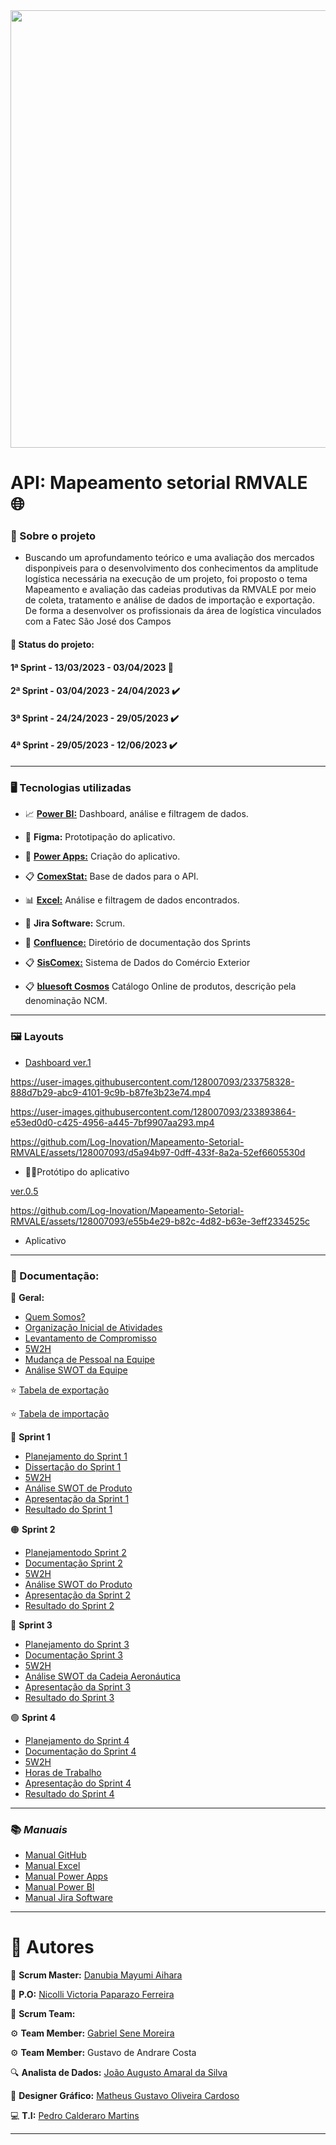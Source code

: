 <div align="center">
 <img src="https://github.com/Log-Inovation/Mapeamento-Setorial-RMVALE/assets/128007093/67322dc7-e39f-41b8-b098-523269e22484.jpg" width="700px" />
</div>


# API: Mapeamento setorial RMVALE :globe_with_meridians:

### :mag_right: Sobre o projeto
- Buscando um aprofundamento teórico e uma avaliação dos mercados disponpiveis para o desenvolvimento dos conhecimentos da amplitude logística necessária na execução de um projeto, foi proposto o tema Mapeamento e avaliação das cadeias produtivas da RMVALE por meio de coleta, tratamento e análise de dados de importação e exportação. De forma a desenvolver os profissionais da área de logística vinculados com a Fatec São José dos Campos

#### :date: **Status do projeto:**

#### 1ª Sprint - 13/03/2023 - 03/04/2023 :100:

#### 2ª Sprint - 03/04/2023 - 24/04/2023 :heavy_check_mark:

#### 3ª Sprint - 24/24/2023 - 29/05/2023 ✔️

#### 4ª Sprint - 29/05/2023 - 12/06/2023 ✔️

----------------------------------------------------

### :desktop_computer: Tecnologias utilizadas
- :chart_with_upwards_trend:  [**Power BI:**](https://app.powerbi.com) Dashboard, análise e filtragem de dados.  

- :wrench: **Figma:** Prototipação do aplicativo.

- :calling: [**Power Apps:**](https://make.powerapps.com) Criação do aplicativo. 

- :clipboard: [**ComexStat:**](http://comexstat.mdic.gov.br/en/home) Base de dados para o API. 

- :bar_chart: [**Excel:**](https://www.microsoft365.com/launch/excel?auth=2) Análise e filtragem de dados encontrados.

- :memo: **Jira Software:** Scrum.

- 📕 [**Confluence:**](https://loginovation2.atlassian.net/wiki/spaces/LI/overview?homepageId=786629) Diretório de documentação dos Sprints

- :clipboard: [**SisComex:**](https://portalunico.siscomex.gov.br/portal/) Sistema de Dados do Comércio Exterior

- 📋 [**bluesoft Cosmos**](https://cosmos.bluesoft.com.br/ncms) Catálogo Online de produtos, descrição pela denominação NCM.

----------------------------------------------

### :framed_picture: Layouts
- [Dashboard ver.1](https://fatecspgov.sharepoint.com/:u:/r/sites/G2-LOGPIIN-20231/Shared%20Documents/General/Sprint%201/MAPA2.0.pbix?csf=1&web=1&e=BWIjuy)



https://user-images.githubusercontent.com/128007093/233758328-888d7b29-abc9-4101-9c9b-b87fe3b23e74.mp4




https://user-images.githubusercontent.com/128007093/233893864-e53ed0d0-c425-4956-a445-7bf9907aa293.mp4






https://github.com/Log-Inovation/Mapeamento-Setorial-RMVALE/assets/128007093/d5a94b97-0dff-433f-8a2a-52ef6605530d





- 🧰📱Protótipo do aplicativo



[ver.0.5](https://user-images.githubusercontent.com/128007093/233906599-4aa1fecf-8bde-4de8-9efc-6c5b9f257f76.mp4)





https://github.com/Log-Inovation/Mapeamento-Setorial-RMVALE/assets/128007093/e55b4e29-b82c-4d82-b63e-3eff2334525c




- Aplicativo

--------------------------------------

### :bookmark_tabs: Documentação:

:large_blue_diamond: **Geral:**

- [Quem Somos?](https://drive.google.com/file/d/1wQ7nxFPQt0JZuSD7HwwYR_FHTR268gMg/view?usp=sharing)
- [Organização Inicial de Atividades](https://drive.google.com/file/d/14l1BefSmHAeT5AmP3PJrxoIiw42DhiFr/view?usp=sharing)
- [Levantamento de Compromisso](https://drive.google.com/file/d/1g8T7Fa0jsLovm-F0Ox_rta2OW_eAWCdg/view?usp=sharing)
- [5W2H](https://drive.google.com/file/d/1DDskLsPAzvosWf9HQTAzaWvROGxoVSG9/view?usp=sharing)
- [Mudança de Pessoal na Equipe](https://drive.google.com/file/d/1GRXXSCY2DejVnjJ8P_m00aVAJ-5wbXxC/view?usp=sharing)
- [Análise SWOT da Equipe](https://drive.google.com/file/d/1m6_Eg3dGL0qBb-_TZnn1tctSyV6Tdjqp/view?usp=sharing)

:star: [Tabela de exportação](http://comexstat.mdic.gov.br/pt/municipio/79521)

:star: [Tabela de importação](http://comexstat.mdic.gov.br/pt/municipio/79520)

:large_blue_circle: **Sprint 1**

- [Planejamento do Sprint 1](https://drive.google.com/file/d/1eZecS2tzGNP2yl5gC8oo3ylpS7dHq6_5/view?usp=sharingf)
- [Dissertação do Sprint 1](https://drive.google.com/file/d/1CwbeytGQlYsIEIPRedN1rSx3ru2Daof_/view?usp=sharing)
- [5W2H](https://drive.google.com/file/d/1SeeWLrTqo5fqOZAkbQ-0APcF7YQHUMwC/view?usp=sharing)
- [Análise SWOT de Produto](https://drive.google.com/file/d/1Yol-HvYnAqUZ0mNsHzCnM8KOVNGH2xce/view?usp=sharing)
- [Apresentação da Sprint 1](https://drive.google.com/file/d/10d3BKdoO9v2njsge7glm90ktQ_RHd_5t/view?usp=sharing)
- [Resultado do Sprint 1](https://drive.google.com/file/d/1msKvbntMXr1CrokK7HXpGnpxpgd8g7_3/view?usp=sharing)


:orange_circle: **Sprint 2**

- [Planejamentodo Sprint 2](https://drive.google.com/file/d/14u0yIqV2Pd_JAyHohaToFi_THLZMYdxl/view?usp=sharing)
- [Documentação Sprint 2](https://drive.google.com/file/d/1YgeC_CkxgRyuULrIjAz-80l8rOLLSE2r/view?usp=sharing)
- [5W2H](https://drive.google.com/file/d/1MZWiwMfag3OgZA70dnMyeOzUdKtlHtd-/view?usp=sharing)
- [Análise SWOT do Produto](https://drive.google.com/file/d/1ixcjo9Q9qIUMK-aTr4CdO0xiaBMU6dgk/view?usp=sharing)
- [Apresentação da Sprint 2](https://view.genial.ly/6471e98c4ee68f0019b70564/interactive-image-copy-basic-interactive-image)
- [Resultado do Sprint 2](https://drive.google.com/file/d/1KGa_J8J6nmGb-vLwAFhIB94_pmy_z2wJ/view?usp=sharing)


:red_circle: **Sprint 3**

- [Planejamento do Sprint 3](https://drive.google.com/file/d/13CwsVwIn_AOXC1GVWA_MHkgfm-5lu1if/view?usp=sharing)
- [Documentação Sprint 3](https://drive.google.com/file/d/16sVKdhkKnsZQTIQJfM7AqEx8jL4-ZnE5/view?usp=sharing)
- [5W2H](https://drive.google.com/file/d/1fVoWH1vysgIAcE2V2UqA0gK8eLpFhDMu/view?usp=sharing)
- [Análise SWOT da Cadeia Aeronáutica](https://drive.google.com/file/d/1854xJiHA-ecFGNap6SVHIGPJKIBrzYZU/view?usp=sharing)
- [Apresentação da Sprint 3](https://view.genial.ly/642993d0ed6fee001116744f/interactive-image-basic-interactive-image)
- [Resultado do Sprint 3](https://drive.google.com/file/d/1OwasI3Iyeb0llB63X_NMrubd7c7so9aI/view?usp=sharing)




🟢 **Sprint 4**

- [Planejamento do Sprint 4](https://drive.google.com/file/d/1Ps9hT73Hh5KfXBYOpFHyj99ct38O9Liz/view?usp=sharing)
- [Documentação do Sprint 4](https://drive.google.com/file/d/1u4he-zSZtiQwEXHGAgw3LQtRjHz5szFQ/view?usp=sharing)
- [5W2H](https://drive.google.com/file/d/15A2tlE18hcgsdxAvEEh9dc3Y_cDS48p6/view?usp=sharing)
- [Horas de Trabalho](https://drive.google.com/file/d/14KLUIb5Su1BGe5YtKq5FO-H7WQPTXPvB/view?usp=sharing)
- [Apresentação do Sprint 4](https://view.genial.ly/6486db2c774f910012dd6093/interactive-image-copy-spt3)
- [Resultado do Sprint 4](https://drive.google.com/file/d/1EU6gE12jY5U0OkZs4BUPMqmwA9HWrrPI/view?usp=sharing)


----------------------------------------------------
### :books: *Manuais*

- [Manual GitHub](https://drive.google.com/file/d/1HajR_4ckNlVotii75xxi6pKOVBRnJr1t/view?usp=sharing)
- [Manual Excel](https://drive.google.com/file/d/1nhv6xJx04gLm7pQqSxNw1UrR21AneLMA/view?usp=sharing)
- [Manual Power Apps](https://drive.google.com/file/d/1Nmm8zAEb4bgigqhcMazQhOvtWJ-bc-nK/view?usp=sharing)
- [Manual Power BI](https://drive.google.com/file/d/1PNq_iRAt2-3rqolCVK2LE6YksPw5OUHe/view?usp=sharing)
- [Manual Jira Software](https://drive.google.com/file/d/14hdkzBhumH4SsrQPwszgauus6rHTAUhW/view?usp=sharing)


----------------------------------------------------
# :office: Autores
:drum: **Scrum Master:** [Danubia Mayumi Aihara](https://www.linkedin.com/in/danubia-mayumi-aihara-74332326b/)

:key: **P.O:** [Nicolli Victoria Paparazo Ferreira](https://www.linkedin.com/in/nicolli-paparazo-b6a360261/)

:busts_in_silhouette:	**Scrum Team:**

:gear: **Team Member:** [Gabriel Sene Moreira](https://www.linkedin.com/in/gabriel-sene-moreira-80b339232)

:gear: **Team Member:** Gustavo de Andrare Costa

:mag: **Analista de Dados:** [João Augusto Amaral da Silva](https://www.linkedin.com/in/jo%C3%A3o-augusto-4114b0214)

:art: **Designer Gráfico:** [Matheus Gustavo Oliveira Cardoso](https://www.linkedin.com/in/theuscards)

:computer: **T.I:** [Pedro Calderaro Martins](https://www.linkedin.com/in/pedro-calderaro-175462262/)

----------------------------------------------------
 
